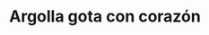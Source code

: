 ---
title: Argolla gota con corazón
date: 
draft: false

# descripcion
description : Argolla de plata pasante cierre italiano

materials: Plata 925

color: Plateado

dimensions: 1,8cm x 2cm

code: 01-11-0463

type: "Aros"

categories: []

# Images
# first image will be shown in the product page
images:
  # - image: "images/path_to_image"
  # La ubicacion de las imagenes es imagenes/Aros/Aros.Argollas/01-11-0463-argolla-gota-con-corazon
  - image: "./images/aros/argollas/01-11-0463_a.JPG"
  - image: "./images/aros/argollas/01-11-0463_b.JPG"
---